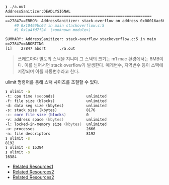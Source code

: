 ```zsh
❯ ./a.out
AddressSanitizer:DEADLYSIGNAL
=================================================================
==27847==ERROR: AddressSanitizer: stack-overflow on address 0x00016ac66f30 (pc 0x00010499bc64 bp 0x00016b4670c0 sp 0x00016ac66f20 T0)
    #0 0x10499bc64 in main stackoverflow.c:5
    #1 0x1a4fd7f24  (<unknown module>)

SUMMARY: AddressSanitizer: stack-overflow stackoverflow.c:5 in main
==27847==ABORTING
[1]    27847 abort      ./a.out
```

> 쓰레드마다 별도의 스택을 지니며 그 스택의 크기는 m1 mac 환경에서는 8MB이다. 이를 넘어서면 stack overflow가 발생한다.
> 매개변수, 지역변수 등이 스택에 저장되며 이를 자동변수라고 한다.

ulimit 명령어를 통해 스택 사이즈를 조절할 수 있다.
```zsh
❯ ulimit -a
-t: cpu time (seconds)              unlimited
-f: file size (blocks)              unlimited
-d: data seg size (kbytes)          unlimited
-s: stack size (kbytes)             8176
-c: core file size (blocks)         0
-v: address space (kbytes)          unlimited
-l: locked-in-memory size (kbytes)  unlimited
-u: processes                       2666
-n: file descriptors                8192
❯ ulimit -s
8192
❯ ulimit -s 16384
❯ ulimit -s
16384
```

- [Related Resources1](https://stackoverflow.com/questions/2279052/increase-stack-size-in-linux-with-setrlimit)
- [Related Resources2](https://knight0706.tistory.com/45)
- [Related Resources2](https://velog.io/@soopsaram/Kernel-warning-stack-frame-size-of-xxxx-%EC%9D%B4%ED%95%B4%ED%95%98%EA%B8%B0)
